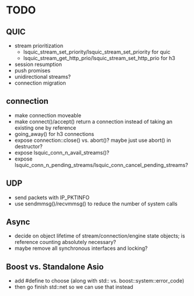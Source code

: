# TODO

## QUIC

* stream prioritization
	- lsquic_stream_set_priority/lsquic_stream_set_priority for quic
	- lsquic_stream_get_http_prio/lsquic_stream_set_http_prio for h3
* session resumption
* push promises
* unidirectional streams?
* connection migration

## connection

* make connection moveable
* make connect()/accept() return a connection instead of taking an existing one by reference
* going_away() for h3 connections
* expose connection::close() vs. abort()? maybe just use abort() in destructor?
* expose lsquic_conn_n_avail_streams()?
* expose lsquic_conn_n_pending_streams/lsquic_conn_cancel_pending_streams?

## UDP

* send packets with IP_PKTINFO
* use sendmmsg()/recvmmsg() to reduce the number of system calls

## Async

* decide on object lifetime of stream/connection/engine state objects; is reference counting absolutely necessary?
* maybe remove all synchronous interfaces and locking?

## Boost vs. Standalone Asio

* add #define to choose (along with std:: vs. boost::system::error_code)
* then go finish std::net so we can use that instead
